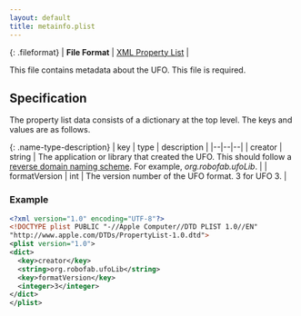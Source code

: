 ```yaml
---
layout: default
title: metainfo.plist
---
```


{: .fileformat}
| **File Format** | [XML Property List](http://www.apple.com/DTDs/PropertyList-1.0.dtd) |

This file contains metadata about the UFO. This file is required.

## Specification

The property list data consists of a dictionary at the top level. The keys and values are as follows.

{: .name-type-description}
| key | type | description |
|--|--|--|
| creator | string | The application or library that created the UFO. This should follow a [reverse domain naming scheme]. For example, *org.robofab.ufoLib*. |
| formatVersion | int | The version number of the UFO format. 3 for UFO 3. |

### Example

```xml
<?xml version="1.0" encoding="UTF-8"?>
<!DOCTYPE plist PUBLIC "-//Apple Computer//DTD PLIST 1.0//EN"
"http://www.apple.com/DTDs/PropertyList-1.0.dtd">
<plist version="1.0">
<dict>
  <key>creator</key>
  <string>org.robofab.ufoLib</string>
  <key>formatVersion</key>
  <integer>3</integer>
</dict>
</plist>
```

  [XML Property List]: ../conventions#xml-property-lists
  [reverse domain naming scheme]: ../conventions#reverse-domain-naming-schemes
